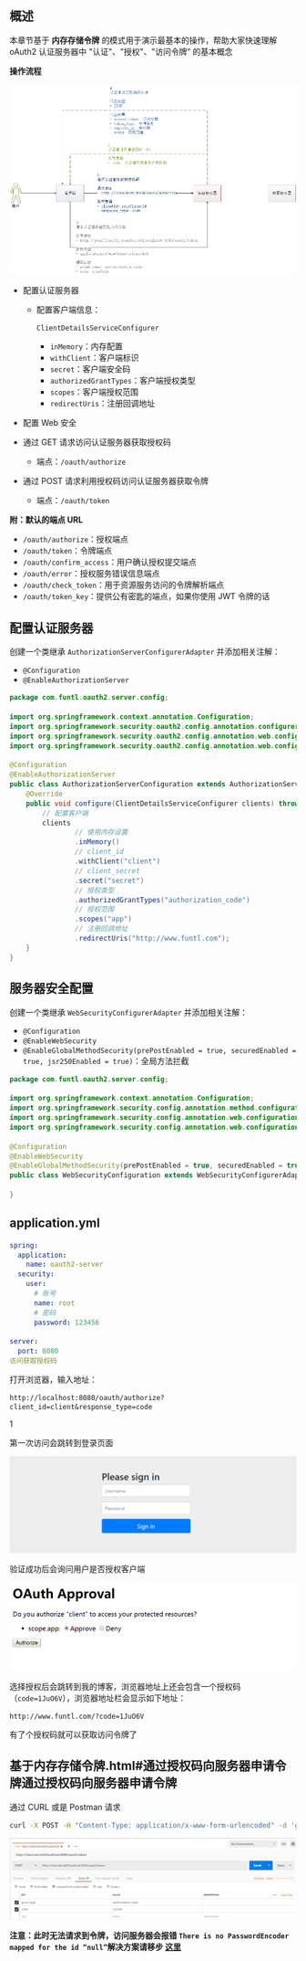 ## 概述

本章节基于 **内存存储令牌** 的模式用于演示最基本的操作，帮助大家快速理解 oAuth2 认证服务器中 "认证"、"授权"、"访问令牌” 的基本概念

**操作流程**

![img](assets/Lusifer_201904030001.png)

- 配置认证服务器

  - 配置客户端信息：

    ```
    ClientDetailsServiceConfigurer
    ```

    - `inMemory`：内存配置
    - `withClient`：客户端标识
    - `secret`：客户端安全码
    - `authorizedGrantTypes`：客户端授权类型
    - `scopes`：客户端授权范围
    - `redirectUris`：注册回调地址

- 配置 Web 安全

- 通过 GET 请求访问认证服务器获取授权码

  - 端点：`/oauth/authorize`

- 通过 POST 请求利用授权码访问认证服务器获取令牌

  - 端点：`/oauth/token`

**附：默认的端点 URL**

- `/oauth/authorize`：授权端点
- `/oauth/token`：令牌端点
- `/oauth/confirm_access`：用户确认授权提交端点
- `/oauth/error`：授权服务错误信息端点
- `/oauth/check_token`：用于资源服务访问的令牌解析端点
- `/oauth/token_key`：提供公有密匙的端点，如果你使用 JWT 令牌的话

## 配置认证服务器

创建一个类继承 `AuthorizationServerConfigurerAdapter` 并添加相关注解：

- `@Configuration`
- `@EnableAuthorizationServer`

```java
package com.funtl.oauth2.server.config;

import org.springframework.context.annotation.Configuration;
import org.springframework.security.oauth2.config.annotation.configurers.ClientDetailsServiceConfigurer;
import org.springframework.security.oauth2.config.annotation.web.configuration.AuthorizationServerConfigurerAdapter;
import org.springframework.security.oauth2.config.annotation.web.configuration.EnableAuthorizationServer;

@Configuration
@EnableAuthorizationServer
public class AuthorizationServerConfiguration extends AuthorizationServerConfigurerAdapter {
    @Override
    public void configure(ClientDetailsServiceConfigurer clients) throws Exception {
        // 配置客户端
        clients
                // 使用内存设置
                .inMemory()
                // client_id
                .withClient("client")
                // client_secret
                .secret("secret")
                // 授权类型
                .authorizedGrantTypes("authorization_code")
                // 授权范围
                .scopes("app")
                // 注册回调地址
                .redirectUris("http://www.funtl.com");
    }
}
```

## 服务器安全配置

创建一个类继承 `WebSecurityConfigurerAdapter` 并添加相关注解：

- `@Configuration`
- `@EnableWebSecurity`
- `@EnableGlobalMethodSecurity(prePostEnabled = true, securedEnabled = true, jsr250Enabled = true)`：全局方法拦截

```java
package com.funtl.oauth2.server.config;

import org.springframework.context.annotation.Configuration;
import org.springframework.security.config.annotation.method.configuration.EnableGlobalMethodSecurity;
import org.springframework.security.config.annotation.web.configuration.EnableWebSecurity;
import org.springframework.security.config.annotation.web.configuration.WebSecurityConfigurerAdapter;

@Configuration
@EnableWebSecurity
@EnableGlobalMethodSecurity(prePostEnabled = true, securedEnabled = true, jsr250Enabled = true)
public class WebSecurityConfiguration extends WebSecurityConfigurerAdapter {

}
```



## application.yml

```yaml
spring:
  application:
    name: oauth2-server
  security:
    user:
      # 账号
      name: root
      # 密码
      password: 123456

server:
  port: 8080
访问获取授权码
```

打开浏览器，输入地址：

```text
http://localhost:8080/oauth/authorize?client_id=client&response_type=code
```

1

第一次访问会跳转到登录页面

![img](assets/Lusifer_20190401195014.png)

验证成功后会询问用户是否授权客户端

![img](assets/Lusifer_20190401195129.png)

选择授权后会跳转到我的博客，浏览器地址上还会包含一个授权码（`code=1JuO6V`），浏览器地址栏会显示如下地址：

```text
http://www.funtl.com/?code=1JuO6V
```



有了个授权码就可以获取访问令牌了

## 基于内存存储令牌.html#通过授权码向服务器申请令牌通过授权码向服务器申请令牌

通过 CURL 或是 Postman 请求

```bash
curl -X POST -H "Content-Type: application/x-www-form-urlencoded" -d 'grant_type=authorization_code&code=1JuO6V' "http://client:secret@localhost:8080/oauth/token"
```



![img](assets/Lusifer_20190402232952.png)

**注意：此时无法请求到令牌，访问服务器会报错 `There is no PasswordEncoder mapped for the id “null”`解决方案请移步 [这里](https://www.funtl.com/zh/spring-security-oauth2/PasswordEncoder.html)**